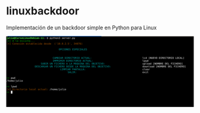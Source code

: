 # linuxbackdoor
Implementación de un backdoor simple en Python para Linux

![Muestra del server](https://github.com/juliospau/linuxbackdoor/blob/main/muestraScript.PNG "Muestra del server")

